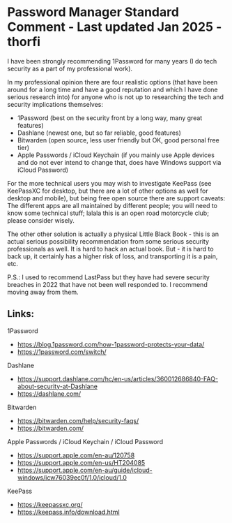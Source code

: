 # Password Manager Standard Comment - Last updated Jan 2025 - thorfi

I have been strongly recommending 1Password for many years (I do tech security as a part of my professional work).

In my professional opinion there are four realistic options (that have been around for a long time and have a good reputation and which I have done serious research into) for anyone who is not up to researching the tech and security implications themselves:

- 1Password (best on the security front by a long way, many great features)
- Dashlane (newest one, but so far reliable, good features)
- Bitwarden (open source, less user friendly but OK, good personal free tier)
- Apple Passwords / iCloud Keychain (if you mainly use Apple devices and do not ever intend to change that, does have Windows support via iCloud Password)

For the more technical users you may wish to investigate KeePass (see KeePassXC for desktop, but there are a lot of other options as well for desktop and mobile), but being free open source there are support caveats: The different apps are all maintained by different people; you will need to know some technical stuff; lalala this is an open road motorcycle club; please consider wisely.

The other other solution is actually a physical Little Black Book - this is an actual serious possibility recommendation from some serious security professionals as well. It is hard to hack an actual book. But - it is hard to back up, it certainly has a higher risk of loss, and transporting it is a pain, etc.

P.S.: I used to recommend LastPass but they have had severe security breaches in 2022 that have not been well responded to. I recommend moving away from them.

## Links:

1Password
- https://blog.1password.com/how-1password-protects-your-data/
- https://1password.com/switch/

Dashlane
- https://support.dashlane.com/hc/en-us/articles/360012686840-FAQ-about-security-at-Dashlane
- https://dashlane.com/

Bitwarden
- https://bitwarden.com/help/security-faqs/
- https://bitwarden.com/

Apple Passwords / iCloud Keychain / iCloud Password
- https://support.apple.com/en-au/120758
- https://support.apple.com/en-us/HT204085
- https://support.apple.com/en-au/guide/icloud-windows/icw76039ec0f/1.0/icloud/1.0

KeePass
- https://keepassxc.org/
- https://keepass.info/download.html

